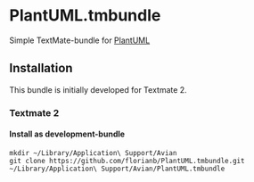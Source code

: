 PlantUML.tmbundle
=================

Simple TextMate-bundle for [PlantUML](http://plantuml.sourceforge.net/)

## Installation

This bundle is initially developed for Textmate 2.

### Textmate 2

#### Install as development-bundle

~~~
mkdir ~/Library/Application\ Support/Avian
git clone https://github.com/florianb/PlantUML.tmbundle.git ~/Library/Application\ Support/Avian/PlantUML.tmbundle
~~~
